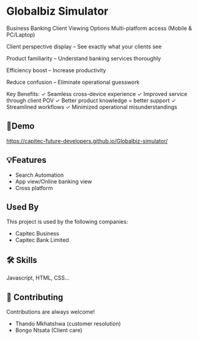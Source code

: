 # Globalbiz Simulator
Business Banking Client Viewing Options
Multi-platform access (Mobile & PC/Laptop)

Client perspective display – See exactly what your clients see

Product familiarity – Understand banking services thoroughly

Efficiency boost – Increase productivity

Reduce confusion – Eliminate operational guesswork

Key Benefits:
✓ Seamless cross-device experience
✓ Improved service through client POV
✓ Better product knowledge = better support
✓ Streamlined workflows
✓ Minimized operational misunderstandings

## 🔗Demo
https://capitec-future-developers.github.io/Globalbiz-simulator/

## 💡Features

- Search Automation
- App view/Online banking view
- Cross platform

## Used By

This project is used by the following companies:

- Capitec Business
- Capitec Bank Limited

## 🛠 Skills
Javascript, HTML, CSS...

## 🤝 Contributing
Contributions are always welcome!
- Thando Mkhatshwa (customer resolution)
- Bongo Ntsata (Client care)